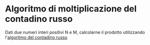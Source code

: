 # Algoritmo di moltiplicazione del contadino russo

Dati due numeri interi positivi N e M, calcolarne il prodotto utilizzando l'[algoritmo del contadino russo](https://en.wikipedia.org/wiki/Ancient_Egyptian_multiplication#Russian_peasant_multiplication)
